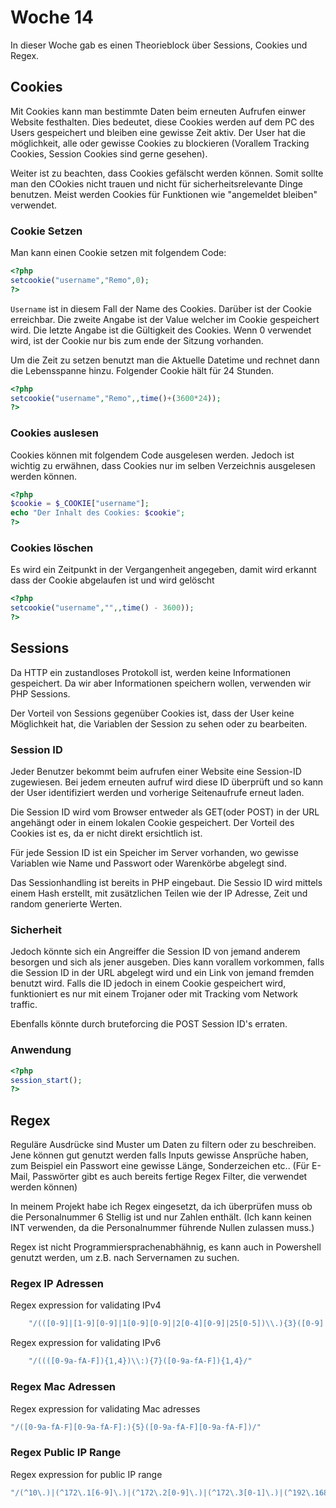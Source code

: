 # Woche 14

In dieser Woche gab es einen Theorieblock über Sessions, Cookies und Regex.

## Cookies

Mit Cookies kann man bestimmte Daten beim erneuten Aufrufen einwer Website festhalten. Dies bedeutet, diese Cookies werden auf dem PC des Users gespeichert und bleiben eine gewisse Zeit aktiv. Der User hat die möglichkeit, alle oder gewisse Cookies zu blockieren (Vorallem Tracking Cookies, Session Cookies sind gerne gesehen).

Weiter ist zu beachten, dass Cookies gefälscht werden können. Somit sollte man den COokies nicht trauen und nicht für sicherheitsrelevante Dinge benutzen. Meist werden Cookies für Funktionen wie "angemeldet bleiben" verwendet.

### Cookie Setzen

Man kann einen Cookie setzen mit folgendem Code:

```php
<?php
setcookie("username","Remo",0);
?>
```

`Username` ist in diesem Fall der Name des Cookies. Darüber ist der Cookie erreichbar. Die zweite Angabe ist der Value welcher im Cookie gespeichert wird. Die letzte Angabe ist die Gültigkeit des Cookies. Wenn 0 verwendet wird, ist der Cookie nur bis zum ende der Sitzung vorhanden.

Um die Zeit zu setzen benutzt man die Aktuelle Datetime und rechnet dann die Lebensspanne hinzu. Folgender Cookie hält für 24 Stunden.

```php
<?php
setcookie("username","Remo",,time()+(3600*24));
?>
```

### Cookies auslesen

Cookies können mit folgendem Code ausgelesen werden. Jedoch ist wichtig zu erwähnen, dass Cookies nur im selben Verzeichnis ausgelesen werden können.

```php
<?php 
$cookie = $_COOKIE["username"]; 
echo "Der Inhalt des Cookies: $cookie"; 
?>
```

### Cookies löschen

Es wird ein Zeitpunkt in der Vergangenheit angegeben, damit wird erkannt dass der Cookie abgelaufen ist und wird gelöscht

```php
<?php
setcookie("username","",,time() - 3600));
?>
```

## Sessions

Da HTTP ein zustandloses Protokoll ist, werden keine Informationen gespeichert. Da wir aber Informationen speichern wollen, verwenden wir PHP Sessions.

Der Vorteil von Sessions gegenüber Cookies ist, dass der User keine Möglichkeit hat, die Variablen der Session zu sehen oder zu bearbeiten.

### Session ID

Jeder Benutzer bekommt beim aufrufen einer Website eine Session-ID zugewiesen. Bei jedem erneuten aufruf wird diese ID überprüft und so kann der User identifiziert werden und vorherige Seitenaufrufe erneut laden.

Die Session ID wird vom Browser entweder als GET(oder POST) in der URL angehängt oder in einem lokalen Cookie gespeichert. Der Vorteil des Cookies ist es, da er nicht direkt ersichtlich ist.

Für jede Session ID ist ein Speicher im Server vorhanden, wo gewisse Variablen wie Name und Passwort oder Warenkörbe abgelegt sind.

Das Sessionhandling ist bereits in PHP eingebaut. Die Sessio ID wird mittels einem Hash erstellt, mit zusätzlichen Teilen wie der IP Adresse, Zeit und random generierte Werten.

### Sicherheit

Jedoch könnte sich ein Angreiffer die Session ID von jemand anderem besorgen und sich als jener ausgeben. Dies kann vorallem vorkommen, falls die Session ID in der URL abgelegt wird und ein Link von jemand fremden benutzt wird. Falls die ID jedoch in einem Cookie gespeichert wird, funktioniert es nur mit einem Trojaner oder mit Tracking vom Network traffic.

Ebenfalls könnte durch bruteforcing die POST Session ID's erraten.

### Anwendung

```php
<?php
session_start();
?>
```

## Regex

Reguläre Ausdrücke sind Muster um Daten zu filtern oder zu beschreiben. Jene können gut genutzt werden falls Inputs gewisse Ansprüche haben, zum Beispiel ein Passwort eine gewisse Länge, Sonderzeichen etc.. (Für E-Mail, Passwörter gibt es auch bereits fertige Regex Filter, die verwendet werden können)

In meinem Projekt habe ich Regex eingesetzt, da ich überprüfen muss ob die Personalnummer 6 Stellig ist und nur Zahlen enthält. (Ich kann keinen INT verwenden, da die Personalnummer führende Nullen zulassen muss.)

Regex ist nicht Programmiersprachenabhähnig, es kann auch in Powershell genutzt werden, um z.B. nach Servernamen zu suchen.

### Regex IP Adressen

Regex expression for validating IPv4

```php
    "/(([0-9]|[1-9][0-9]|1[0-9][0-9]|2[0-4][0-9]|25[0-5])\\.){3}([0-9]|[1-9][0-9]|1[0-9][0-9]|2[0-4][0-9]|25[0-5])/"
```

  Regex expression for validating IPv6

```php
    "/((([0-9a-fA-F]){1,4})\\:){7}([0-9a-fA-F]){1,4}/"
 ```

### Regex Mac Adressen

Regex expression for validating Mac adresses

```php
"/([0-9a-fA-F][0-9a-fA-F]:){5}([0-9a-fA-F][0-9a-fA-F])/"
```

### Regex Public IP Range

Regex expression for public IP range

```php
"/(^10\.)|(^172\.1[6-9]\.)|(^172\.2[0-9]\.)|(^172\.3[0-1]\.)|(^192\.168\.)|(^127\.0\.0\.1)/"
```
